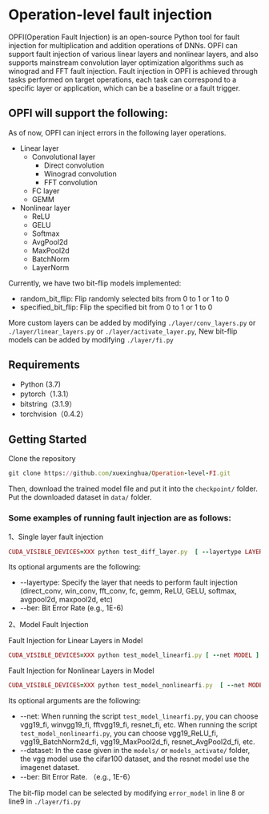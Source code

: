 # Operation-level fault injection
OPFI(Operation Fault Injection) is an open-source Python tool for fault injection for multiplication and addition operations of DNNs. OPFI can support fault injection of various linear layers and nonlinear layers, and also supports mainstream convolution layer optimization algorithms such as winograd and FFT fault injection. Fault injection in OPFI is achieved through tasks performed on target operations, each task can correspond to a specific layer or application, which can be a baseline or a fault trigger.

## OPFI will support the following:
As of now, OPFI can inject errors in the following layer operations.
* Linear layer
  * Convolutional layer
    * Direct convolution
    * Winograd convolution
    * FFT convolution
  * FC layer
  * GEMM
* Nonlinear layer
  * ReLU
  * GELU
  * Softmax
  * AvgPool2d
  * MaxPool2d
  * BatchNorm
  * LayerNorm
  
Currently, we have two bit-flip models implemented:
* random_bit_flip: Flip randomly selected bits from 0 to 1 or 1 to 0
* specified_bit_flip: Flip the specified bit from 0 to 1 or 1 to 0

More custom layers can be added by modifying ```./layer/conv_layers.py``` or ```./layer/linear_layers.py``` or ```./layer/activate_layer.py```, New bit-flip models can be added by modifying ```./layer/fi.py```
## Requirements
* Python (3.7)
* pytorch（1.3.1）
* bitstring（3.1.9）
* torchvision（0.4.2）
## Getting Started
Clone the repository
```ruby
git clone https://github.com/xuexinghua/Operation-level-FI.git
```

Then, download the trained model file and put it into the ```checkpoint/``` folder. Put the downloaded dataset in  ```data/``` folder. 

### Some examples of running fault injection are as follows:
1、Single layer fault injection

```ruby
CUDA_VISIBLE_DEVICES=XXX python test_diff_layer.py  [ --layertype LAYERTYPE ] [ --ber BITERRORRATE ]
```

Its optional arguments are the following:
* --layertype: Specify the layer that needs to perform fault injection (direct_conv, win_conv, fft_conv, fc, gemm, ReLU, GELU, softmax, avgpool2d, maxpool2d, etc)
* --ber: Bit Error Rate (e.g., 1E-6)

2、Model Fault Injection

Fault Injection for Linear Layers in Model
```ruby
CUDA_VISIBLE_DEVICES=XXX python test_model_linearfi.py [ --net MODEL ] [ --dataset DATASET ] [ --ber BITERRORRATE ]
```

Fault Injection for Nonlinear Layers in Model
```ruby
CUDA_VISIBLE_DEVICES=XXX python test_model_nonlinearfi.py  [ --net MODEL ] [ --dataset DATASET ] [ --ber BITERRORRATE ]
```

Its optional arguments are the following:
* --net: When running the script ```test_model_linearfi.py```, you can choose vgg19_fi, winvgg19_fi, fftvgg19_fi, resnet_fi, etc. When running the script ```test_model_nonlinearfi.py```, you can choose vgg19_ReLU_fi, vgg19_BatchNorm2d_fi, vgg19_MaxPool2d_fi, resnet_AvgPool2d_fi, etc.
* --dataset: In the case given in the ```models/``` or ```models_activate/``` folder, the vgg model use the cifar100 dataset, and the resnet model use the imagenet dataset.
* --ber: Bit Error Rate. （e.g., 1E-6）

The bit-flip model can be selected by modifying ```error_model``` in line 8 or line9 in ```./layer/fi.py```

